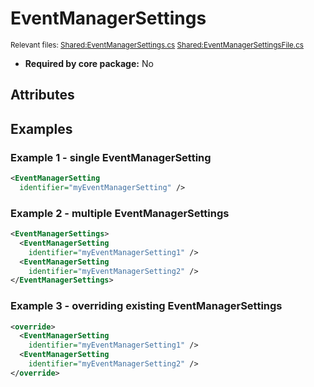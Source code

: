 # EventManagerSettings

<sub>Relevant files: [Shared:EventManagerSettings.cs](https://github.com/Regalis11/Barotrauma/blob/master/Barotrauma/BarotraumaShared/SharedSource/Events/EventManagerSettings.cs) [Shared:EventManagerSettingsFile.cs](https://github.com/Regalis11/Barotrauma/blob/master/Barotrauma/BarotraumaShared/SharedSource/ContentManagement/ContentFile/EventManagerSettingsFile.cs)</sub>
- **Required by core package:** No

## Attributes


## Examples

### Example 1 - single EventManagerSetting

```xml
<EventManagerSetting
  identifier="myEventManagerSetting" />
```

### Example 2 - multiple EventManagerSettings

```xml
<EventManagerSettings>
  <EventManagerSetting
    identifier="myEventManagerSetting1" />
  <EventManagerSetting
    identifier="myEventManagerSetting2" />
</EventManagerSettings>
```

### Example 3 - overriding existing EventManagerSettings

```xml
<override>
  <EventManagerSetting
    identifier="myEventManagerSetting1" />
  <EventManagerSetting
    identifier="myEventManagerSetting2" />
</override>
```

